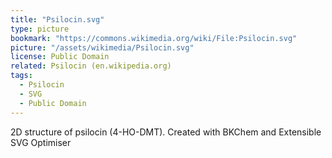 ```yaml
---
title: "Psilocin.svg"
type: picture
bookmark: "https://commons.wikimedia.org/wiki/File:Psilocin.svg"
picture: "/assets/wikimedia/Psilocin.svg"
license: Public Domain
related: Psilocin (en.wikipedia.org)
tags:
  - Psilocin
  - SVG
  - Public Domain
---
```

2D structure of psilocin (4-HO-DMT). Created with BKChem and Extensible SVG Optimiser
